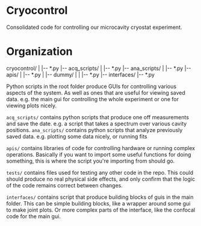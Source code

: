 # Cryocontrol
Consolidated code for controlling our microcavity cryostat experiment.

# Organization
cryocontrol/
|   |-- *.py
|-- acq_scripts/
|   |-- *.py
|-- ana_scripts/
|   |-- *.py
|-- apis/
|   |-- *.py
|   |-- dummy/
|   |   |-- *.py
|-- interfaces/
    |-- *.py

Python scripts in the root folder produce GUIs for controlling various aspects of the system.
As well as ones that are useful for viewing saved data.
e.g. the main gui for controlling the whole experiment or one for viewing plots nicely.

`acq_scripts/` contains python scripts that produce one off measurements and save the date.
e.g. a script that takes a spectrum over various cavity positions.
`ana_scripts/` contains python scripts that analyze previously saved data.
e.g. plotting some data nicely, or running fits

`apis/` contains libraries of code for controlling hardware or running complex operations.
Basically if you want to import some useful functions for doing something, this is where the script
you're importing from should go.

`tests/` contains files used for testing any other code in the repo. This could should produce no
real physical side effects, and only confirm that the logic of the code remains correct between
changes.

`interfaces/` contains script that produce building blocks of guis in the main folder.
This can be simple building blocks, like a wrapper around some gui to make joint plots.
Or more complex parts of the interface, like the confocal code for the main gui.